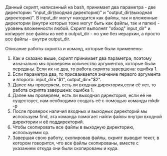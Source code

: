 Данный скрипт, написанный на bash, принимает два параметра - две директории: 
"input_dir(входная директория)" и "output_dir(выходная директория)".
В input_dir могут находится как файлы, так и вложенные директории (внутри
которых тоже могут быть как файлы, так и папки) - уровень вложенности любой.
Скрипт выполнят "обход" input_dir" и копирует все файлы из неё в output_dir -
но уже без иерархии, а просто все файлы - внутри output_dir.

Описание работы скрипта и команд, которые были применены:
1. Как и сказано выше, скрипт принимает два параметра, поэтому изначально мы
   проверяем количество аргументов, которые были переданы. Если их не два, то
   работа скрипта завершена: ошибка 1.
2. Если параметра два, то присваивается значение первого аргумента и второго:
   input_dir="$1", output_dir="$2".
3. Далее мы проверяем, есть ли входная директория,если её нет, то работа скрипта
   завершена: ошибка 1.
4. Далее мы проверяем, есть ли выходная директория, если её не существует,
   нам необходимо создать её с помощью команды mkdir -p
5. После проверок наличия входных и выходных директорий мы используем
   find, эта команда помогает найти файлы внутри входной директории и её
   поддиректорий.
6. Чтобы скопировать все файлы в выходную директорию, используемм cp.
7. Завершая свою работу, скопировав файлы, скрипт выводит текст, в котором
   говорится, что все файлы скопированы, вместе с указанием откуда они были
   скопированы и куда.
